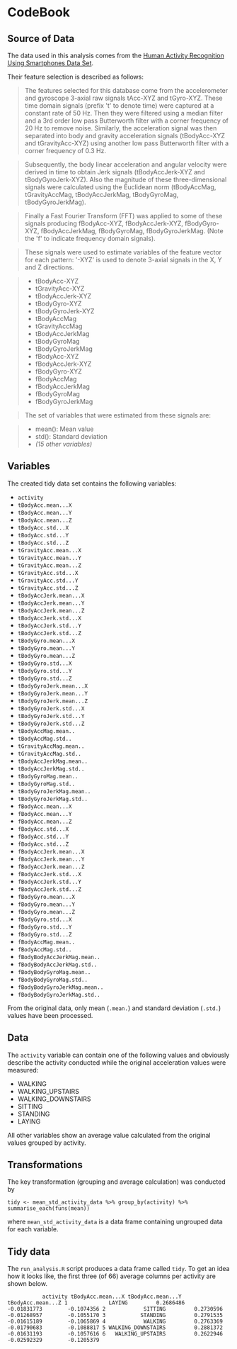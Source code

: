 CodeBook
========

Source of Data
--------------

The data used in this analysis comes from the [Human Activity Recognition Using Smartphones Data Set](http://archive.ics.uci.edu/ml/datasets/Human+Activity+Recognition+Using+Smartphones).

Their feature selection is described as follows:

> The features selected for this database come from the accelerometer and gyroscope 3-axial raw signals tAcc-XYZ and tGyro-XYZ. These time domain signals (prefix 't' to denote time) were captured at a constant rate of 50 Hz. Then they were filtered using a median filter and a 3rd order low pass Butterworth filter with a corner frequency of 20 Hz to remove noise. Similarly, the acceleration signal was then separated into body and gravity acceleration signals (tBodyAcc-XYZ and tGravityAcc-XYZ) using another low pass Butterworth filter with a corner frequency of 0.3 Hz. 

> Subsequently, the body linear acceleration and angular velocity were derived in time to obtain Jerk signals (tBodyAccJerk-XYZ and tBodyGyroJerk-XYZ). Also the magnitude of these three-dimensional signals were calculated using the Euclidean norm (tBodyAccMag, tGravityAccMag, tBodyAccJerkMag, tBodyGyroMag, tBodyGyroJerkMag). 

> Finally a Fast Fourier Transform (FFT) was applied to some of these signals producing fBodyAcc-XYZ, fBodyAccJerk-XYZ, fBodyGyro-XYZ, fBodyAccJerkMag, fBodyGyroMag, fBodyGyroJerkMag. (Note the 'f' to indicate frequency domain signals). 

> These signals were used to estimate variables of the feature vector for each pattern:  '-XYZ' is used to denote 3-axial signals in the X, Y and Z directions.

> * tBodyAcc-XYZ
> * tGravityAcc-XYZ
> * tBodyAccJerk-XYZ
> * tBodyGyro-XYZ
> * tBodyGyroJerk-XYZ
> * tBodyAccMag
> * tGravityAccMag
> * tBodyAccJerkMag
> * tBodyGyroMag
> * tBodyGyroJerkMag
> * fBodyAcc-XYZ
> * fBodyAccJerk-XYZ
> * fBodyGyro-XYZ
> * fBodyAccMag
> * fBodyAccJerkMag
> * fBodyGyroMag
> * fBodyGyroJerkMag

> The set of variables that were estimated from these signals are: 

> * mean(): Mean value
> * std(): Standard deviation
> * *(15 other variables)*

Variables
---------

The created tidy data set contains the following variables:

* `activity`
* `tBodyAcc.mean...X`
* `tBodyAcc.mean...Y`
* `tBodyAcc.mean...Z`
* `tBodyAcc.std...X`
* `tBodyAcc.std...Y`
* `tBodyAcc.std...Z`
* `tGravityAcc.mean...X`
* `tGravityAcc.mean...Y`
* `tGravityAcc.mean...Z`
* `tGravityAcc.std...X`
* `tGravityAcc.std...Y`
* `tGravityAcc.std...Z`
* `tBodyAccJerk.mean...X`
* `tBodyAccJerk.mean...Y`
* `tBodyAccJerk.mean...Z`
* `tBodyAccJerk.std...X`
* `tBodyAccJerk.std...Y`
* `tBodyAccJerk.std...Z`
* `tBodyGyro.mean...X`
* `tBodyGyro.mean...Y`
* `tBodyGyro.mean...Z`
* `tBodyGyro.std...X`
* `tBodyGyro.std...Y`
* `tBodyGyro.std...Z`
* `tBodyGyroJerk.mean...X`
* `tBodyGyroJerk.mean...Y`
* `tBodyGyroJerk.mean...Z`
* `tBodyGyroJerk.std...X`
* `tBodyGyroJerk.std...Y`
* `tBodyGyroJerk.std...Z`
* `tBodyAccMag.mean..`
* `tBodyAccMag.std..`
* `tGravityAccMag.mean..`
* `tGravityAccMag.std..`
* `tBodyAccJerkMag.mean..`
* `tBodyAccJerkMag.std..`
* `tBodyGyroMag.mean..`
* `tBodyGyroMag.std..`
* `tBodyGyroJerkMag.mean..`
* `tBodyGyroJerkMag.std..`
* `fBodyAcc.mean...X`
* `fBodyAcc.mean...Y`
* `fBodyAcc.mean...Z`
* `fBodyAcc.std...X`
* `fBodyAcc.std...Y`
* `fBodyAcc.std...Z`
* `fBodyAccJerk.mean...X`
* `fBodyAccJerk.mean...Y`
* `fBodyAccJerk.mean...Z`
* `fBodyAccJerk.std...X`
* `fBodyAccJerk.std...Y`
* `fBodyAccJerk.std...Z`
* `fBodyGyro.mean...X`
* `fBodyGyro.mean...Y`
* `fBodyGyro.mean...Z`
* `fBodyGyro.std...X`
* `fBodyGyro.std...Y`
* `fBodyGyro.std...Z`
* `fBodyAccMag.mean..`
* `fBodyAccMag.std..`
* `fBodyBodyAccJerkMag.mean..`
* `fBodyBodyAccJerkMag.std..`
* `fBodyBodyGyroMag.mean..`
* `fBodyBodyGyroMag.std..`
* `fBodyBodyGyroJerkMag.mean..`
* `fBodyBodyGyroJerkMag.std..`

From the original data, only mean (`.mean.`) and standard deviation (`.std.`) values have been processed. 

Data
----

The `activity` variable can contain one of the following values and obviously describe the activity conducted while the original acceleration values were measured:

* WALKING
* WALKING_UPSTAIRS
* WALKING_DOWNSTAIRS
* SITTING
* STANDING
* LAYING

All other variables show an average value calculated from the original values grouped by activity.

Transformations
---------------

The key transformation (grouping and average calculation) was conducted by

`tidy <- mean_std_activity_data %>% group_by(activity) %>% summarise_each(funs(mean))`

where `mean_std_activity_data` is a data frame containing ungrouped data for each variable.


Tidy data
---------

The `run_analysis.R` script produces a data frame called `tidy`. To get an idea how it looks like, the first three (of 66) average columns per activity are shown below.


`            activity tBodyAcc.mean...X tBodyAcc.mean...Y tBodyAcc.mean...Z
1             LAYING         0.2686486       -0.01831773        -0.1074356
2            SITTING         0.2730596       -0.01268957        -0.1055170
3           STANDING         0.2791535       -0.01615189        -0.1065869
4            WALKING         0.2763369       -0.01790683        -0.1088817
5 WALKING_DOWNSTAIRS         0.2881372       -0.01631193        -0.1057616
6   WALKING_UPSTAIRS         0.2622946       -0.02592329        -0.1205379
`
